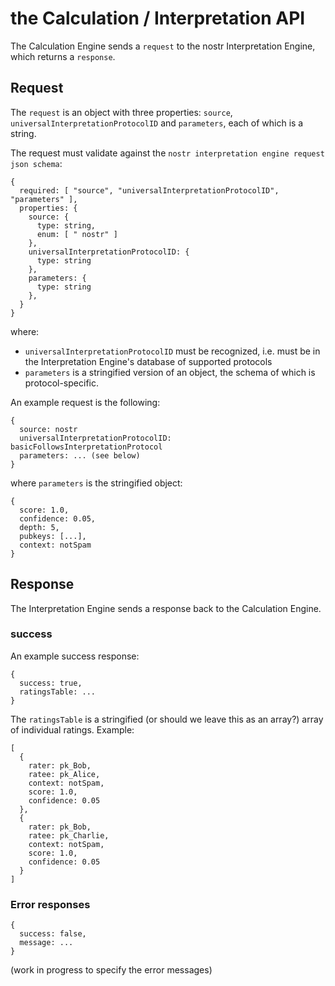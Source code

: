 the Calculation / Interpretation API
=====

The Calculation Engine sends a `request` to the nostr Interpretation Engine, which returns a `response`.

## Request

The `request` is an object with three properties: `source`, `universalInterpretationProtocolID` and `parameters`, each of which is a string.

The request must validate against the `nostr interpretation engine request json schema`:

```
{
  required: [ "source", "universalInterpretationProtocolID", "parameters" ],
  properties: {
    source: {
      type: string,
      enum: [ " nostr" ]
    },
    universalInterpretationProtocolID: {
      type: string
    },
    parameters: {
      type: string
    },
  }
}
```
where: 
- `universalInterpretationProtocolID` must be recognized, i.e. must be in the Interpretation Engine's database of supported protocols
- `parameters` is a stringified version of an object, the schema of which is protocol-specific.

An example request is the following:

```
{
  source: nostr
  universalInterpretationProtocolID: basicFollowsInterpretationProtocol
  parameters: ... (see below)
}
```

where `parameters` is the stringified object:

```
{
  score: 1.0,
  confidence: 0.05,
  depth: 5,
  pubkeys: [...],
  context: notSpam
}
```

## Response

The Interpretation Engine sends a response back to the Calculation Engine.

### success

An example success response:

```
{
  success: true,
  ratingsTable: ...
}
```

The `ratingsTable` is a stringified (or should we leave this as an array?) array of individual ratings. Example:

```
[
  {
    rater: pk_Bob,
    ratee: pk_Alice,
    context: notSpam,
    score: 1.0,
    confidence: 0.05
  },
  {
    rater: pk_Bob,
    ratee: pk_Charlie,
    context: notSpam,
    score: 1.0,
    confidence: 0.05
  }
]
```

### Error responses

```
{
  success: false,
  message: ...
}
```

(work in progress to specify the error messages)
